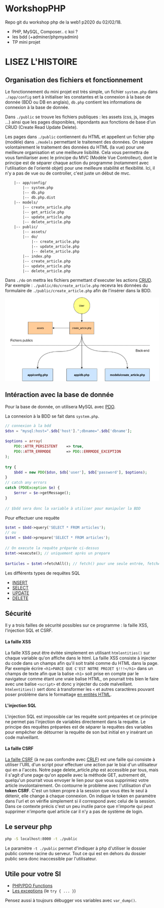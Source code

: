 # WorkshopPHP

Repo git du workshop php de la web1 p2020 du 02/02/18.

* PHP, MySQL, Composer.. c koi ?
* les bdd (+adminer/phpmyadmin)
* TP mini projet

# LISEZ L'HISTOIRE

## Organisation des fichiers et fonctionnement

Le fonctionnement du mini projet est très simple, un fichier `system.php` dans `./app/config` sert à initialiser les constantes et la connexion à la base de donnée (BDD ou DB en anglais), `db.php` contient les informations de connexion à la base de donnée.

Dans `./public` se trouve les fichiers publiques : les assets (css, js, images ...) ainsi que les pages disponibles, répondants aux fonctions de base d'un CRUD (Create Read Update Delete).

Les pages dans `./public` contiennent du HTML et appellent un fichier php (modèle) dans `./models` permettant le traitement des données. On sépare volontairement le traitement des données du HTML (la vue) pour une meilleure organisation et une meilleure lisibilité. Cela vous permettra de vous familiariser avec le principe du MVC (Modèle Vue Controlleur), dont le principe est de séparer chaque action du programme (notamment avec l'utilisation de l'orienté objet) pour une meilleure stabilité et flexibilité. Ici, il n'y a pas de vue ou de controller, c'est juste un début de mvc.

~~~
    |-- app/config/
        |-- system.php
        |-- db.php
        |-- db.php.dist
    |-- models/
        |-- create_article.php
        |-- get_article.php
        |-- update_article.php
        |-- delete_article.php
    |-- public/
        |-- assets/
        |-- do/
            |-- create_article.php
            |-- update_article.php
            |-- delete_article.php
        |-- index.php
        |-- create_article.php
        |-- update_article.php
        |-- delete_article.php
~~~

Dans `./do` on mettra les fichiers permettant d'executer les actions <a href="https://github.com/Bunkermaster/crud-webp2020-g1">CRUD</a>. Par exemple : `./public/do/create_article.php` recevra les données du formulaire de `./public/create_article.php` afin de l'insérer dans la BDD.

<p class="center"><img src="doc/architecture.png" alt=""></p>

## Intéraction avec la base de donnée
Pour la base de donnée, on utilisera MySQL avec <a href="http://php.net/manual/en/class.pdo.php">PDO</a>.

La connexion à la BDD se fait dans `system.php`.

~~~ php
// connexion à la bdd
$dsn = "mysql:host=".$db['host'].";dbname=".$db['dbname'];

$options = array(
    PDO::ATTR_PERSISTENT    => true,
    PDO::ATTR_ERRMODE       => PDO::ERRMODE_EXCEPTION
);

try {
    $bdd = new PDO($dsn, $db['user'], $db['password'], $options);
}
// catch any errors
catch (PDOException $e) {
    $error = $e->getMessage();
}

// $bdd sera donc la variable à utiliser pour manipuler la BDD
~~~

Pour effectuer une requête

~~~ php
$stmt = $bdd->query('SELECT * FROM articles');
// ou
$stmt = $bdd->prepare('SELECT * FROM articles');

// On execute la requête préparée ci-dessus
$stmt->execute(); // uniquement après un prepare

$articles = $stmt->fetchAll(); // fetch() pour une seule entrée, fetchAll() pour plusieurs entrées
~~~

Les différents types de requêtes SQL

* <a href="http://sql.sh/cours/insert-into">INSERT</a>
* <a href="http://sql.sh/cours/select">SELECT</a>
* <a href="http://sql.sh/cours/update">UPDATE</a>
* <a href="http://sql.sh/cours/delete">DELETE</a>

## Sécurité

Il y a trois failles de sécurité possibles sur ce programme : la faille XSS, l'injection SQL et CSRF.

#### La faille XSS
La faille XSS peut être évitée simplement en utilisant `htmlentities()` sur chaque variable qu'on affiche dans le html. La faille XSS consiste à injecter du code dans un champs afin qu'il soit traité comme du HTML dans la page. Par exemple écrire `<h1>PARCE QUE C'EST NOTRE PROJET §!!!</h1>` dans un champs de texte afin que la balise `<h1>` soit prise en compte par le navigateur comme étant une vraie balise HTML, on pourrait très bien le faire avec une balise `<script>` et donc y injecter du code malveillant. `htmlentities()` sert donc à transformer les `<` et autres caractères pouvant poser problème dans le formattage <a href="http://php.net/manual/fr/function.htmlentities.php">en entités HTML</a>.

#### L'injection SQL
L'injection SQL est impossible car les requête sont préparées et ce principe ne permet pas l'injection de variables directement dans la requête. Le principe des requêtes préparées est de séparer la requêtes des variables pour empêcher de détourner la requête de son but initial en y insérant un code malveillant.

#### La faille CSRF
<a href="https://openclassrooms.com/courses/protegez-vous-efficacement-contre-les-failles-web/la-csrf">La faille CSRF</a> (à ne pas confondre avec <a href="https://openclassrooms.com/courses/protegez-vous-efficacement-contre-les-failles-web/faille-crlf">CRLF</a>) est une faille qui consiste à utiliser l'URL d'un script pour effectuer une action par le biai d'un utilisateur qui en a l'accès. Notre page delete_article.php est accessible par tous, mais il s'agit d'une page qu'on appelle avec la méthode GET, autrement dit, quelqu'un pourrait vous envoyer le lien pour que vous supprimiez votre article involontairement. On contourne le problème avec l'utilisation d'un **token CSRF**. C'est un token propre à la session que vous êtes le seul à détenir, elle change à chaque connexion. On indique le token en paramètre dans l'url et on vérifie simplement si il correspond avec celui de la session. Dans ce contexte précis c'est un peu inutile parce que n'importe qui peut supprimer n'importe quel article car il n'y a pas de système de login.

## Le serveur php

~~~ bash
php -S localhost:8000 -t ./public
~~~

Le paramètre `-t ./public` permet d'indiquer à php d'utiliser le dossier public comme racine du serveur. Tout ce qui est en dehors du dossier public sera donc inaccessible par l'utilisateur.

## Utile pour votre SI
* <a href="https://codepen.io/terf/post/php-pdo-functions">PHP/PDO Functions</a>
* <a href="http://php.net/manual/fr/language.exceptions.php">Les exceptions</a> (le `try { ... }`)

Pensez aussi à toujours débugger vos variables avec `var_dump()`.
